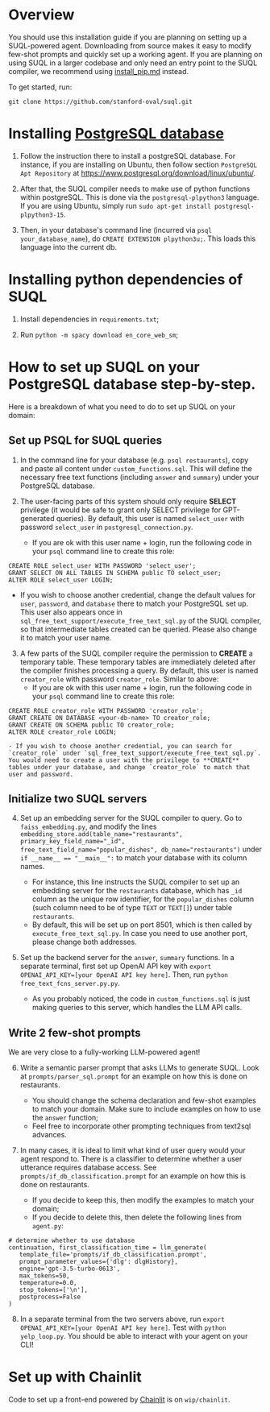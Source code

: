 # Overview

You should use this installation guide if you are planning on setting up a SUQL-powered agent. Downloading from source makes it easy to modify few-shot prompts and quickly set up a working agent. If you are planning on using SUQL in a larger codebase and only need an entry point to the SUQL compiler, we recommend using [install_pip.md](install_pip.md) instead.

To get started, run:
```
git clone https://github.com/stanford-oval/suql.git
```

# Installing [PostgreSQL database](https://www.postgresql.org/)

1. Follow the instruction there to install a postgreSQL database. For instance, if you are installing on Ubuntu, then follow section `PostgreSQL Apt Repository` at https://www.postgresql.org/download/linux/ubuntu/.

2. After that, the SUQL compiler needs to make use of python functions within postgreSQL. This is done via the `postgresql-plpython3` language. If you are using Ubuntu, simply run `sudo apt-get install postgresql-plpython3-15`.

3. Then, in your database's command line (incurred via `psql your_database_name`), do `CREATE EXTENSION plpython3u;`. This loads this language into the current db.

# Installing python dependencies of SUQL

1. Install dependencies in `requirements.txt`;

2. Run `python -m spacy download en_core_web_sm`;

# How to set up SUQL on your PostgreSQL database step-by-step.

Here is a breakdown of what you need to do to set up SUQL on your domain:

## Set up PSQL for SUQL queries

1. In the command line for your database (e.g. `psql restaurants`), copy and paste all content under `custom_functions.sql`. This will define the necessary free text functions (including `answer` and `summary`) under your PostgreSQL database.

2. The user-facing parts of this system should only require **SELECT** privilege (it would be safe to grant only SELECT privilege for GPT-generated queries). By default, this user is named `select_user` with password `select_user` in `postgresql_connection.py`.
   - If you are ok with this user name + login, run the following code in your `psql` command line to create this role:
```
CREATE ROLE select_user WITH PASSWORD 'select_user';
GRANT SELECT ON ALL TABLES IN SCHEMA public TO select_user;
ALTER ROLE select_user LOGIN;
```
   - If you wish to choose another credential, change the default values for `user`, `password`, and `database` there to match your PostgreSQL set up. This user also appears once in `sql_free_text_support/execute_free_text_sql.py` of the SUQL compiler, so that intermediate tables created can be queried. Please also change it to match your user name.

3. A few parts of the SUQL compiler require the permission to **CREATE** a temporary table. These temporary tables are immediately deleted after the compiler finishes processing a query. By default, this user is named `creator_role` with password `creator_role`. Similar to above:
   - If you are ok with this user name + login, run the following code in your `psql` command line to create this role:
```
CREATE ROLE creator_role WITH PASSWORD 'creator_role';
GRANT CREATE ON DATABASE <your-db-name> TO creator_role;
GRANT CREATE ON SCHEMA public TO creator_role;
ALTER ROLE creator_role LOGIN;
```
    - If you wish to choose another credential, you can search for `creator_role` under `sql_free_text_support/execute_free_text_sql.py`. You would need to create a user with the privilege to **CREATE** tables under your database, and change `creator_role` to match that user and password. 

## Initialize two SUQL servers

4. Set up an embedding server for the SUQL compiler to query. Go to `faiss_embedding.py`, and modify the lines `embedding_store.add(table_name="restaurants", primary_key_field_name="_id", free_text_field_name="popular_dishes", db_name="restaurants")` under `if __name__ == "__main__":` to match your database with its column names. 
   - For instance, this line instructs the SUQL compiler to set up an embedding server for the `restaurants` database, which has `_id` column as the unique row identifier, for the `popular_dishes` column (such column need to be of type `TEXT` or `TEXT[]`) under table `restaurants`.
   - By default, this will be set up on port 8501, which is then called by `execute_free_text_sql.py`. In case you need to use another port, please change both addresses.

5. Set up the backend server for the `answer`, `summary` functions. In a separate terminal, first set up OpenAI API key with `export OPENAI_API_KEY=[your OpenAI API key here]`. Then, run `python free_text_fcns_server.py.py`.
   - As you probably noticed, the code in `custom_functions.sql` is just making queries to this server, which handles the LLM API calls.

## Write 2 few-shot prompts

We are very close to a fully-working LLM-powered agent!

6. Write a semantic parser prompt that asks LLMs to generate SUQL. Look at `prompts/parser_sql.prompt` for an example on how this is done on restaurants. 
   - You should change the schema declaration and few-shot examples to match your domain. Make sure to include examples on how to use the `answer` function;
   - Feel free to incorporate other prompting techniques from text2sql advances.

7. In many cases, it is ideal to limit what kind of user query would your agent respond to. There is a classifier to determine whether a user utterance requires database access. See `prompts/if_db_classification.prompt` for an example on how this is done on restaurants.
   - If you decide to keep this, then modify the examples to match your domain;
   - If you decide to delete this, then delete the following lines from `agent.py`:
```
# determine whether to use database
continuation, first_classification_time = llm_generate(
   template_file='prompts/if_db_classification.prompt',
   prompt_parameter_values={'dlg': dlgHistory},
   engine='gpt-3.5-turbo-0613',
   max_tokens=50,
   temperature=0.0,
   stop_tokens=['\n'], 
   postprocess=False
)
```

8. In a separate terminal from the two servers above, run `export OPENAI_API_KEY=[your OpenAI API key here]`. Test with `python yelp_loop.py`. You should be able to interact with your agent on your CLI!

# Set up with Chainlit

Code to set up a front-end powered by [Chainlit](https://github.com/Chainlit/chainlit) is on `wip/chainlit`.